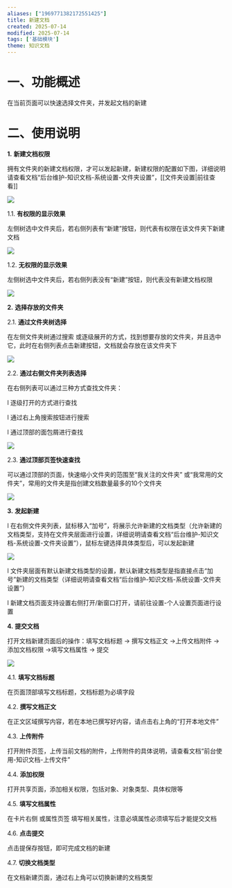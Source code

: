 ```yaml
---
aliases: ["1969771382172551425"]
title: 新建文档
created: 2025-07-14
modified: 2025-07-14
tags: ['基础模块']
theme: 知识文档
---
```


# 一、**功能概述**

在当前页面可以快速选择文件夹，并发起文档的新建

# 二、**使用说明**

**1.** **新建文档权限**

拥有文件夹的新建文档权限，才可以发起新建，新建权限的配置如下图，详细说明请查看文档“后台维护-知识文档-系统设置-文件夹设置”，[[文件夹设置|前往查看]]

![](bc46ed90a408a868e6ed59ebdca0f73f.jpg)

1.1. **有权限的显示效果**

左侧树选中文件夹后，若右侧列表有“新建”按钮，则代表有权限在该文件夹下新建文档

![](930aad2f127830ab7b10e048fa567ff5.jpg)

1.2. **无权限的显示效果**

左侧树选中文件夹后，若右侧列表没有“新建”按钮，则代表没有新建文档权限

![](8220a24b1b031c8caedf72f5b42aa98e.jpg)

**2.** **选择存放的文件夹**

2.1. **通过文件夹树选择**

在左侧文件夹树通过搜索 或逐级展开的方式，找到想要存放的文件夹，并且选中它，此时在右侧列表点击新建按钮，文档就会存放在该文件夹下

![](1b5491f11c02dd8e8db9a9c1adef3ef3.jpg)

2.2. **通过右侧文件夹列表选择**

在右侧列表可以通过三种方式查找文件夹：

l 逐级打开的方式进行查找

l 通过右上角搜索按钮进行搜索

l 通过顶部的面包屑进行查找

![](551bbbd0039929cab068d61c96727d67.jpg)

2.3. **通过顶部页签快速查找**

可以通过顶部的页面，快速缩小文件夹的范围至“我关注的文件夹” 或“我常用的文件夹”，常用的文件夹是指创建文档数量最多的10个文件夹

![](f230dc735beccc070518dcae15bd4615.jpg)

**3.** **发起新建**

l 在右侧文件夹列表，鼠标移入“加号”，将展示允许新建的文档类型（允许新建的文档类型，支持在文件夹层面进行设置，详细说明请查看文档“后台维护-知识文档-系统设置-文件夹设置”），鼠标左键选择具体类型后，可以发起新建

![](a2173805e309e7e34b230fc0870840dc.jpg)

l 文件夹层面有默认新建文档类型的设置，默认新建文档类型是指直接点击“加号”新建的文档类型（详细说明请查看文档“后台维护-知识文档-系统设置-文件夹设置”）

l 新建文档页面支持设置右侧打开/新窗口打开，请前往设置-个人设置页面进行设置

**4.** **提交文档**

打开文档新建页面后的操作：填写文档标题 → 撰写文档正文 →上传文档附件 → 添加文档权限 →填写文档属性 → 提交

![](5ecf6d90abfba1db579d70fe4a429920.jpg)

4.1. **填写文档标题**

在页面顶部填写文档标题，文档标题为必填字段

4.2. **撰写文档正文**

在正文区域撰写内容，若在本地已撰写好内容，请点击右上角的“打开本地文件”

4.3. **上传附件**

打开附件页签，上传当前文档的附件，上传附件的具体说明，请查看文档“前台使用-知识文档-上传文件”

4.4. **添加权限**

打开共享页面，添加相关权限，包括对象、对象类型、具体权限等

4.5. **填写文档属性**

在卡片右侧 或属性页签 填写相关属性，注意必填属性必须填写后才能提交文档

4.6. **点击提交**

点击提保存按钮，即可完成文档的新建

4.7. **切换文档类型**

在文档新建页面，通过右上角可以切换新建的文档类型